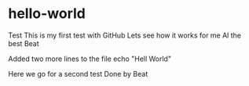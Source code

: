 # hello-world
Test
This is my first test with GitHub
Lets see how it works for me
Al the best 
Beat

Added two more lines to the file
echo "Hell World"

Here we go for a second test
Done by Beat
